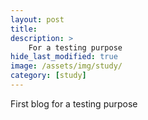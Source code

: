 ```yaml
---
layout: post
title: 
description: >
    For a testing purpose
hide_last_modified: true
image: /assets/img/study/
category: [study]
---
```


First blog for a testing purpose